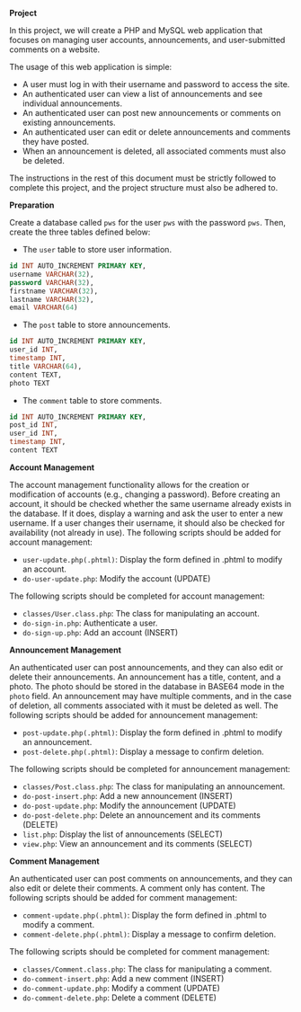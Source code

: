**Project**

In this project, we will create a PHP and MySQL web application that focuses on managing user accounts, announcements, and user-submitted comments on a website.

The usage of this web application is simple:
- A user must log in with their username and password to access the site.
- An authenticated user can view a list of announcements and see individual announcements.
- An authenticated user can post new announcements or comments on existing announcements.
- An authenticated user can edit or delete announcements and comments they have posted.
- When an announcement is deleted, all associated comments must also be deleted.

The instructions in the rest of this document must be strictly followed to complete this project, and the project structure must also be adhered to.

**Preparation**

Create a database called `pws` for the user `pws` with the password `pws`. Then, create the three tables defined below:
- The `user` table to store user information.
```sql
id INT AUTO_INCREMENT PRIMARY KEY,
username VARCHAR(32),
password VARCHAR(32),
firstname VARCHAR(32),
lastname VARCHAR(32),
email VARCHAR(64)
```
- The `post` table to store announcements.
```sql
id INT AUTO_INCREMENT PRIMARY KEY,
user_id INT,
timestamp INT,
title VARCHAR(64),
content TEXT,
photo TEXT
```
- The `comment` table to store comments.
```sql
id INT AUTO_INCREMENT PRIMARY KEY,
post_id INT,
user_id INT,
timestamp INT,
content TEXT
```

**Account Management**

The account management functionality allows for the creation or modification of accounts (e.g., changing a password). Before creating an account, it should be checked whether the same username already exists in the database. If it does, display a warning and ask the user to enter a new username. If a user changes their username, it should also be checked for availability (not already in use).
The following scripts should be added for account management:

- `user-update.php(.phtml)`: Display the form defined in .phtml to modify an account.
- `do-user-update.php`: Modify the account (UPDATE)

The following scripts should be completed for account management:

- `classes/User.class.php`: The class for manipulating an account.
- `do-sign-in.php`: Authenticate a user.
- `do-sign-up.php`: Add an account (INSERT)

**Announcement Management**

An authenticated user can post announcements, and they can also edit or delete their announcements. An announcement has a title, content, and a photo. The photo should be stored in the database in BASE64 mode in the `photo` field. An announcement may have multiple comments, and in the case of deletion, all comments associated with it must be deleted as well.
The following scripts should be added for announcement management:

- `post-update.php(.phtml)`: Display the form defined in .phtml to modify an announcement.
- `post-delete.php(.phtml)`: Display a message to confirm deletion.

The following scripts should be completed for announcement management:

- `classes/Post.class.php`: The class for manipulating an announcement.
- `do-post-insert.php`: Add a new announcement (INSERT)
- `do-post-update.php`: Modify the announcement (UPDATE)
- `do-post-delete.php`: Delete an announcement and its comments (DELETE)
- `list.php`: Display the list of announcements (SELECT)
- `view.php`: View an announcement and its comments (SELECT)

**Comment Management**

An authenticated user can post comments on announcements, and they can also edit or delete their comments. A comment only has content.
The following scripts should be added for comment management:

- `comment-update.php(.phtml)`: Display the form defined in .phtml to modify a comment.
- `comment-delete.php(.phtml)`: Display a message to confirm deletion.

The following scripts should be completed for comment management:

- `classes/Comment.class.php`: The class for manipulating a comment.
- `do-comment-insert.php`: Add a new comment (INSERT)
- `do-comment-update.php`: Modify a comment (UPDATE)
- `do-comment-delete.php`: Delete a comment (DELETE)